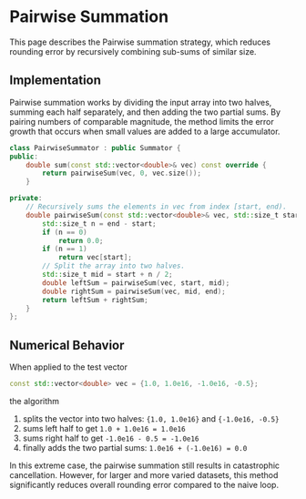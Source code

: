 # Pairwise Summation

This page describes the Pairwise summation strategy, which reduces rounding error by recursively combining sub-sums of similar size.

## Implementation

Pairwise summation works by dividing the input array into two halves, summing each half separately, and then adding the two partial sums. By pairing numbers of comparable magnitude, the method limits the error growth that occurs when small values are added to a large accumulator.

```cpp linenums="1" title="PairwiseSummator.hpp"
class PairwiseSummator : public Summator {
public:
    double sum(const std::vector<double>& vec) const override {
        return pairwiseSum(vec, 0, vec.size());
    }

private:
    // Recursively sums the elements in vec from index [start, end).
    double pairwiseSum(const std::vector<double>& vec, std::size_t start, std::size_t end) const {
        std::size_t n = end - start;
        if (n == 0)
            return 0.0;
        if (n == 1)
            return vec[start];
        // Split the array into two halves.
        std::size_t mid = start + n / 2;
        double leftSum = pairwiseSum(vec, start, mid);
        double rightSum = pairwiseSum(vec, mid, end);
        return leftSum + rightSum;
    }
};
```

## Numerical Behavior

When applied to the test vector

```cpp
const std::vector<double> vec = {1.0, 1.0e16, -1.0e16, -0.5};
``` 

the algorithm

1. splits the vector into two halves: `{1.0, 1.0e16}` and `{-1.0e16, -0.5}`
2. sums left half to get `1.0 + 1.0e16 = 1.0e16`
3. sums right half to get `-1.0e16 - 0.5 = -1.0e16`
4. finally adds the two partial sums: `1.0e16 + (-1.0e16) = 0.0`

In this extreme case, the pairwise summation still results in catastrophic cancellation. However, for larger and more varied datasets, this method significantly reduces overall rounding error compared to the naive loop.